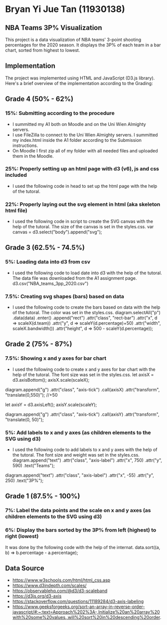 # Bryan Yi Jue Tan (11930138)

## NBA Teams 3P% Visualization

This project is a data visualization of NBA teams' 3-point shooting percentages for the 2020 season. It displays the 3P% of each team in a bar chart, sorted from highest to lowest.

## Implementation

The project was implemented using HTML and JavaScript (D3.js library). Here's a brief overview of the implementation according to the Grading:

## Grade 4 (50% - 62%)

### 15%: Submitting according to the procedure

- I summitted my A1 both on Moodle and on the Uni Wien Almighty servers.
- I use FileZilla to connect to the Uni Wien Almighty servers. I summitted my index.html inside the A1 folder according to the Submission instructions.
- On Moodle I first zip all of my folder with all needed files and uploaded them in the Moodle.

### 25%: Properly setting up an html page with d3 (v6), js and css included

- I used the following code in head to set up the html page with the help of the tutoral.
  <script src="d3.min.js"></script>
  <link rel="stylesheet" type="text/css" href="styles.css">

### 22%: Properly laying out the svg element in html (aka skeleton html file)

- I used the following code in script to create the SVG canvas with the help of the tutoral. The size of the canvas is set in the styles.css.
  var canvas = d3.select("body").append("svg");

## Grade 3 (62.5% - 74.5%)

### 5%: Loading data into d3 from csv

- I used the following code to load date into d3 with the help of the tutoral. The data file was downloaded from the A1 assignment page.
  d3.csv("NBA_teams_3pp_2020.csv")

### 7.5%: Creating svg shapes (bars) based on data

- I used the following code to create the bars based on data with the help of the tutoral. The color was set in the styles.css.
  diagram.selectAll("p")
  .data(data)
  .enter()
  .append("rect")
  .attr("class", "rect-bar")
  .attr("x", d => scaleX(d.team))
  .attr("y", d => scaleY(d.percentage)+50)
  .attr("width", scaleX.bandwidth())
  .attr("height", d => 500 - scaleY(d.percentage));

## Grade 2 (75% - 87%)

### 7.5%: Showing x and y axes for bar chart

- I used the following code to create x and y axes for bar chart with the help of the tutoral. The font size was set in the styles.css.
  let axisX = d3.axisBottom();
  axisX.scale(scaleX);

diagram.append("g")
.attr("class", "axis-tick")
.call(axisX)
.attr("transform", "translate(0,550)"); //+50

let axisY = d3.axisLeft();
axisY.scale(scaleY);

diagram.append("g")
.attr("class", "axis-tick")
.call(axisY)
.attr("transform", "translate(0, 50)");

### 5%: Add labels to x and y axes (as children elements to the SVG using d3)

- I used the following code to add labels to x and y axes with the help of the tutoral. The font size and weight was set in the styles.css.
  diagram.append("text")
  .attr("class", "axis-label")
  .attr("x", 750)
  .attr("y", 590)
  .text("Teams");

diagram.append("text")
.attr("class", "axis-label")
.attr("x", -55)
.attr("y", 250)
.text("3P%");

## Grade 1 (87.5% - 100%)

### 7%: Label the data points and the scale on x and y axes (as children elements to the SVG using d3)

### 6%: Display the bars sorted by the 3P% from left (highest) to right (lowest)

It was done by the following code with the help of the internat.
data.sort((a, b) => b.percentage - a.percentage);

## Data Source

- https://www.w3schools.com/html/html_css.asp
- https://www.d3indepth.com/scales/
- https://observablehq.com/@d3/d3-scaleband
- https://d3js.org/d3-axis
- https://stackoverflow.com/questions/11189284/d3-axis-labeling
- https://www.geeksforgeeks.org/sort-an-array-in-reverse-order-javascript/#:~:text=Approach%202%3A-,Initialize%20an%20array%20with%20some%20values.,will%20sort%20in%20descending%20order.
